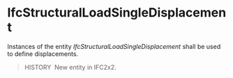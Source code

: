 IfcStructuralLoadSingleDisplacement
===================================

Instances of the entity _IfcStructuralLoadSingleDisplacement_ shall be used to define displacements.

> HISTORY&nbsp; New entity in IFC2x2.
